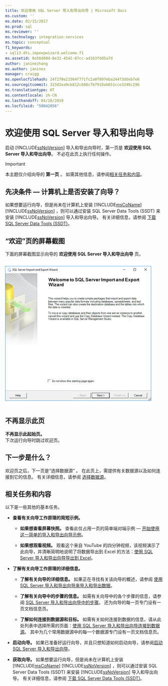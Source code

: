 ```yaml
---
title: 欢迎使用 SQL Server 导入和导出向导 | Microsoft Docs
ms.custom: ''
ms.date: 02/15/2017
ms.prod: sql
ms.reviewer: ''
ms.technology: integration-services
ms.topic: conceptual
f1_keywords:
- sql13.dts.impexpwizard.welcome.f1
ms.assetid: 8a56d80d-8e31-4542-87cc-a41b3fdd5a7d
author: janinezhang
ms.author: janinez
manager: craigg
ms.openlocfilehash: 24f278e21564f771fc2a0f897eba24473ddeb7e6
ms.sourcegitcommit: 323d2ea9cb812c688cfb7918ab651cce3246c296
ms.translationtype: HT
ms.contentlocale: zh-CN
ms.lasthandoff: 04/18/2019
ms.locfileid: "59042056"
---
```

# <a name="welcome-to-sql-server-import-and-export-wizard"></a>欢迎使用 SQL Server 导入和导出向导
  启动 [!INCLUDE[ssNoVersion](../../includes/ssnoversion-md.md)] 导入和导出向导时，第一页是 **欢迎使用 SQL Server 导入和导出向导**。 不必在此页上执行任何操作。

> [!IMPORTANT]
> 本主题仅介绍向导的 **第一页** 。 如需其他信息，请参阅[相关任务和内容](#related)。

## <a name="prerequisite---is-the-wizard-installed-on-your-computer"></a>先决条件 — 计算机上是否安装了向导？

如果想要运行向导，但是尚未在计算机上安装 [!INCLUDE[msCoName](../../includes/msconame-md.md)] [!INCLUDE[ssNoVersion](../../includes/ssnoversion-md.md)] ，则可以通过安装 SQL Server Data Tools (SSDT) 来安装 [!INCLUDE[ssNoVersion](../../includes/ssnoversion-md.md)] 导入和导出向导。 有关详细信息，请参阅 [下载 SQL Server Data Tools (SSDT)](../../ssdt/download-sql-server-data-tools-ssdt.md)。

## <a name="screen-shot-of-the-welcome-page"></a>“欢迎”页的屏幕截图  
下面的屏幕截图显示向导的 **欢迎使用 SQL Server 导入和导出向导** 页。  
  
![导入和导出向导的“欢迎”页](../../integration-services/import-export-data/media/welcome.png "Welcome page of the Import and Export Wizard")  

## <a name="dont-show-this-page-again"></a>不再显示此页  
**不再显示此起始页。**  
 下次运行向导时跳过欢迎页。  
  
## <a name="whats-next"></a>下一步是什么？  
 欢迎页之后，下一页是“选择数据源” 。 在此页上，需提供有关数据源以及如何连接到它的信息。 有关详细信息，请参阅 [选择数据源](../../integration-services/import-export-data/choose-a-data-source-sql-server-import-and-export-wizard.md)。

## <a name="related"></a>相关任务和内容  
 以下是一些其他的基本任务。
-   **查看有关向导工作原理的简短示例。**

    -   **如果想查看屏幕快照。** 查看此仅占用一页的简单端对端示例 — [开始使用这一简单的导入和导出向导示例](../../integration-services/import-export-data/get-started-with-this-simple-example-of-the-import-and-export-wizard.md)。

    -   **如果想观看视频。** 观看这个来自 YouTube 的四分钟视频，该视频演示了此向导，并清晰简明地说明了将数据导出到 Excel 的方法：[使用 SQL Server 导入和导出向导导出到 Excel](https://go.microsoft.com/fwlink/?linkid=829049)。

-   **了解有关向导工作原理的详细信息。**

    -   **了解有关向导的详细信息。** 如果正在寻找有关该向导的概述，请参阅 [使用 SQL Server 导入和导出向导来导入和导出数据](../../integration-services/import-export-data/import-and-export-data-with-the-sql-server-import-and-export-wizard.md)。

    -   **了解有关向导中的步骤的信息。** 如需有关向导中的各个步骤的信息，请参阅 [SQL Server 导入和导出向导中的步骤](../../integration-services/import-export-data/steps-in-the-sql-server-import-and-export-wizard.md)。 还为向导的每一页专门设有一页文档信息页。

    -   **了解如何连接到数据源和目标。** 如需有关如何连接到数据的信息，请从此处列表中选择所需的页面：[使用 SQL Server 导入和导出向导连接到数据源](../../integration-services/import-export-data/connect-to-data-sources-with-the-sql-server-import-and-export-wizard.md)。 其中为几个常用数据源中的每一个数据源专门设有一页文档信息页。

-   **启动向导。** 如果已准备好运行向导，并且只想知道如何启动向导，请参阅[启动 SQL Server 导入和导出向导](../../integration-services/import-export-data/start-the-sql-server-import-and-export-wizard.md)。

-  **获取向导。**  如果想要运行向导，但是尚未在计算机上安装 [!INCLUDE[msCoName](../../includes/msconame-md.md)] [!INCLUDE[ssNoVersion](../../includes/ssnoversion-md.md)] ，则可以通过安装 SQL Server Data Tools (SSDT) 来安装 [!INCLUDE[ssNoVersion](../../includes/ssnoversion-md.md)] 导入和导出向导。 有关详细信息，请参阅 [下载 SQL Server Data Tools (SSDT)](../../ssdt/download-sql-server-data-tools-ssdt.md)。
